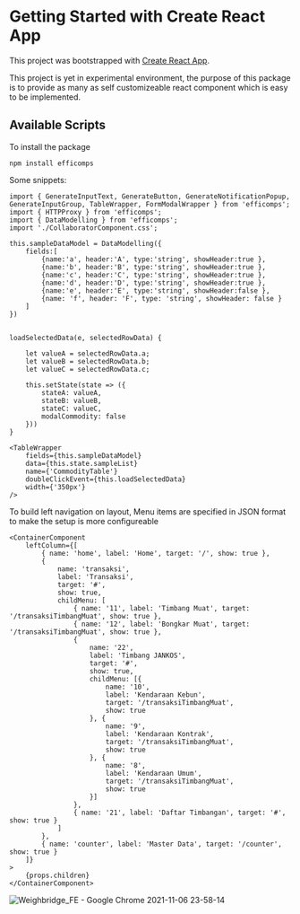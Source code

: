 # Getting Started with Create React App

This project was bootstrapped with [Create React App](https://github.com/facebook/create-react-app).

This project is yet in experimental environment, the purpose of this package is to provide as many as self customizeable react component which is easy to be implemented.

## Available Scripts


To install the package 

    npm install efficomps

Some snippets:

    import { GenerateInputText, GenerateButton, GenerateNotificationPopup, GenerateInputGroup, TableWrapper, FormModalWrapper } from 'efficomps';
    import { HTTPProxy } from 'efficomps';
    import { DataModelling } from 'efficomps';
    import './CollaboratorComponent.css';

    this.sampleDataModel = DataModelling({
        fields:[
            {name:'a', header:'A', type:'string', showHeader:true },
            {name:'b', header:'B', type:'string', showHeader:true },
            {name:'c', header:'C', type:'string', showHeader:true },
            {name:'d', header:'D', type:'string', showHeader:true },
            {name:'e', header:'E', type:'string', showHeader:false },
            {name: 'f', header: 'F', type: 'string', showHeader: false }
        ]
    })


    loadSelectedData(e, selectedRowData) {

        let valueA = selectedRowData.a;
        let valueB = selectedRowData.b;
        let valueC = selectedRowData.c;

        this.setState(state => ({
            stateA: valueA,
            stateB: valueB,
            stateC: valueC,
            modalCommodity: false
        }))
    }

    <TableWrapper
        fields={this.sampleDataModel}
        data={this.state.sampleList}
        name={'CommodityTable'}
        doubleClickEvent={this.loadSelectedData}
        width={'350px'}
    />

To build left navigation on layout, Menu items are specified in JSON format to make the setup is more configureable

    <ContainerComponent
        leftColumn={[
            { name: 'home', label: 'Home', target: '/', show: true },
            {
                name: 'transaksi',
                label: 'Transaksi',
                target: '#',
                show: true,
                childMenu: [
                    { name: '11', label: 'Timbang Muat', target: '/transaksiTimbangMuat', show: true }, 
                    { name: '12', label: 'Bongkar Muat', target: '/transaksiTimbangMuat', show: true }, 
                    {
                        name: '22',
                        label: 'Timbang JANKOS',
                        target: '#',
                        show: true,
                        childMenu: [{
                            name: '10',
                            label: 'Kendaraan Kebun',
                            target: '/transaksiTimbangMuat',
                            show: true
                        }, {
                            name: '9',
                            label: 'Kendaraan Kontrak',
                            target: '/transaksiTimbangMuat',
                            show: true
                        }, {
                            name: '8',
                            label: 'Kendaraan Umum',
                            target: '/transaksiTimbangMuat',
                            show: true
                        }]
                    }, 
                    { name: '21', label: 'Daftar Timbangan', target: '#', show: true }
                ]
            },
            { name: 'counter', label: 'Master Data', target: '/counter', show: true }
        ]}
    >
        {props.children}
    </ContainerComponent>


![Weighbridge_FE - Google Chrome 2021-11-06 23-58-14](https://user-images.githubusercontent.com/940036/140617832-f3ac4de8-5a42-4605-ba91-4f4a3c7ae971.gif)

